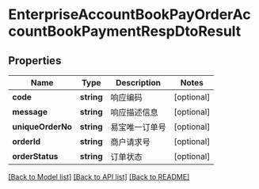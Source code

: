 # EnterpriseAccountBookPayOrderAccountBookPaymentRespDtoResult

## Properties
Name | Type | Description | Notes
------------ | ------------- | ------------- | -------------
**code** | **string** | 响应编码 | [optional] 
**message** | **string** | 响应描述信息 | [optional] 
**uniqueOrderNo** | **string** | 易宝唯一订单号 | [optional] 
**orderId** | **string** | 商户请求号 | [optional] 
**orderStatus** | **string** | 订单状态 | [optional] 

[[Back to Model list]](../README.md#documentation-for-models) [[Back to API list]](../README.md#documentation-for-api-endpoints) [[Back to README]](../README.md)


